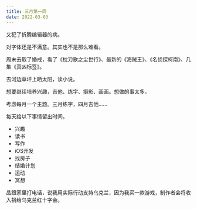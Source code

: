 ```yaml
---
title: 三月第一周
date: 2022-03-03
---
```

又犯了折腾编辑器的病。

对字体还是不满意。其实也不是那么难看。

周末去取了婚戒，看了《枕刀歌之尘世行》、最新的《海贼王》、《名侦探柯南》、几集《真凶标签》。

去河边草坪上晒太阳，读小说。

想要继续培养兴趣，吉他、练字、摄影、画画。想做的事太多。

考虑每月一个主题。三月练字，四月吉他……

每天给以下事情留出时间。

- 兴趣
- 读书
- 写作
- iOS开发
- 找房子
- 结婚计划
- 运动
- 冥想

晶跟家里打电话，说我用实际行动支持乌克兰，因为我买一款游戏，制作者会将收入捐给乌克兰红十字会。
